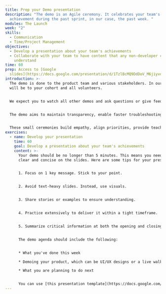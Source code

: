 ```yaml
---
title: Prep your Demo presentation
description: "The demo is an Agile ceremony. It celebrates your team's
  achievement during the past sprint, in our case, the past week. "
modules: The Launch
week: "2"
skills:
  - Communication
  - Time/Project Management
objectives:
  - Develop a presentation about your team's achievements
  - Collaborate with your team to have content that any non-developer can
    understand
time: 60
prep: Access to [Google
  slides](https://docs.google.com/presentation/d/1TzlBcMQ9DdDoV_M6jiyvoozMShvQI1XvlUzWhzvysFc/edit?usp=drive_link)
introduction: >-
  The demo is done to the product team and various stakeholders. In our case, it
  will be to your cohort and all volunteers. 


  We expect you to watch all other demos and ask questions or give feedback. 


  The demo aims to maintain transparency, enable faster troubleshooting, and encourage accountability for quality code. Ultimately, it stimulates collaboration, knowledge sharing and continuous improvement. 


  These small ceremonies build empathy, align priorities, provide teaching moments, and support a culture where shipping features responsibly earn praise.
exercises:
  - name: Develop your presentation
    time: 60
    goal: Develop a presentation about your team's achievements
    content: >-
      Your demo should be no longer than 5 minutes. This means you need to be
      clear and concise on the slides. Here are some tips for your presentation:


      1. Focus on 1 key message. Stick to your point. 


      2. Avoid text-heavy slides. Instead, use visuals.


      3. Share stories or examples to ensure understanding.  


      4. Practice extensively to deliver it within a tight timeframe.


      5. Summarize critical information at both the opening and closing. End strong.


      The demo agenda should include the following:


      * What you've done this week

      * Demoing your product, which can be UI/UX designs or a live walkthrough of your product

      * What you are planning to do next


      You can use [this presentation template](https://docs.google.com/presentation/d/1TzlBcMQ9DdDoV_M6jiyvoozMShvQI1XvlUzWhzvysFc/edit?usp=drive_link) as a guideline.
---
```

